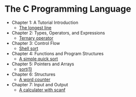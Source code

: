 # The C Programming Language

- Chapter 1: A Tutorial Introduction
  - [The longest line](ch01/main.c)
- Chapter 2: Types, Operators, and Expressions
  - [Ternary operator](ch02/main.c)
- Chapter 3: Control Flow
  - [Shell sort](ch03/main.c)
- Chapter 4: Functions and Program Structures
  - [A simple quick sort](ch04/main.c)
- Chapter 5: Pointers and Arrays
  - [sort(1)](ch05/main.c)
- Chapter 6: Structures
  - [A word counter](ch06/main.c)
- Chapter 7: Input and Output
  - [A calculater with scanf](ch07/main.c)

